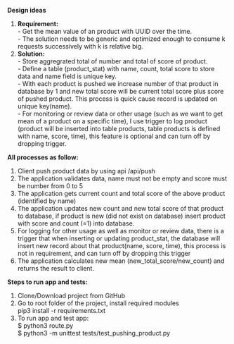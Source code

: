 <b>Design ideas</b>
1. <b>Requirement:</b>\
		- Get the mean value of an product with UUID over the time.\
		- The solution needs to be generic and optimized enough to consume k requests successively with k is relative big.
2.  <b>Solution:</b>\
		- Store aggregrated total of number and total of score of product.\
		- Define a table (product_stat) with name, count, total score to store data and name field is unique key.\
		- With each product is pushed we increase number of that product in database by 1 and new total score will be current total score plus score of pushed product. This process is quick cause record is updated on unique key(name).\
		- For monitoring or review data or other usage (such as we want to get mean of a product on a specific time), I use trigger to log product (product will be inserted into table products, table products is defined with name, score, time), this feature is optional and can turn off by dropping trigger.

<b>All processes as follow:</b>
1. Client push product data by using api /api/push
2. The application validates data, name must not be empty and score must be number from 0 to 5
3. The application gets current count and total score of the above product (identified by name)
4. The application updates new count and new total score of that product to database, if product is new (did not exist on database) insert product with score and count (=1) into database.
5. For logging for other usage as well as monitor or review data, there is a trigger that when inserting or updating product_stat, the database will insert new record about that product(name, score, time), this process is not in requirement, and can turn off by dropping this trigger
6. The application calculates new mean (new_total_score/new_count) and returns the result to client.

<b>Steps to run app and tests:</b>
1. Clone/Download project from GitHub
2. Go to root folder of the project, install required modules\
    pip3 install -r requirements.txt
3. To run app and test app:\
    $ python3 route.py\
    $ python3 -m unittest tests/test_pushing_product.py
